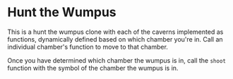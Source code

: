    
Hunt the Wumpus
===============

This is a hunt the wumpus clone with each of the caverns implemented as functions, dynamically defined based on which chamber you're in. Call an individual chamber's function to move to that chamber.

Once you have determined which chamber the wumpus is in, call the `shoot` function with the symbol of the chamber the wumpus is in.
